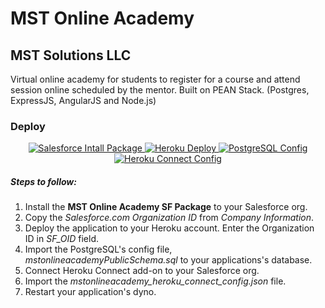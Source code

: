 # MST Online Academy
## MST Solutions LLC

Virtual online academy for students to register for a course and attend session online scheduled by the mentor. Built on PEAN Stack. (Postgres, ExpressJS, AngularJS and Node.js)

### Deploy

<p align="center">
<a href="https://login.salesforce.com/packaging/installPackage.apexp?p0=04t28000000p97m">
<img src="https://cdn.rawgit.com/apppoccloudteam/mstonlineacademy/master/public/salesforce.svg" alt="Salesforce Intall Package"/>
</a>
<a href="https://heroku.com/deploy">
<img src="https://www.herokucdn.com/deploy/button.svg" alt="Heroku Deploy"/>
</a>
<a href="https://cdn.rawgit.com/apppoccloudteam/mstonlineacademy/master/public/mstonlineacademyPublicSchema.sql"><img src="https://cdn.rawgit.com/apppoccloudteam/mstonlineacademy/master/public/postresql.svg" alt="PostgreSQL Config"/>
</a>
<a href="https://cdn.rawgit.com/apppoccloudteam/mstonlineacademy/master/public/mstonlineacademy_heroku_connect_config.json"><img src="https://cdn.rawgit.com/apppoccloudteam/mstonlineacademy/master/public/herokuconnect.svg" alt="Heroku Connect Config"/>
</a>
</p>

##### Steps to follow:

1. Install the **MST Online Academy SF Package** to your Salesforce org.
2. Copy the *Salesforce.com Organization ID* from *Company Information*.
3. Deploy the application to your Heroku account. Enter the Organization ID in *SF_OID* field.
4. Import the PostgreSQL's config file, *mstonlineacademyPublicSchema.sql* to your applications's database.
5. Connect Heroku Connect add-on to your Salesforce org.
6. Import the *mstonlineacademy_heroku_connect_config.json* file.
7. Restart your application's dyno.